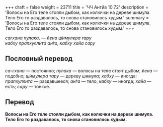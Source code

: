 +++
draft = false
weight = 23711
title = 'ЧЧ Антйа 10.72'
description = 'Волосы на Его теле стояли дыбом, как колючки на дереве шимула. Тело Его то раздавалось, то снова становилось худым.'
summary = 'Волосы на Его теле стояли дыбом, как колючки на дереве шимула. Тело Его то раздавалось, то снова становилось худым.'
+++

_сагхана пулака, — йена ш́имулера тару  
кабху прапхуллита ан̇га, кабху хайа сару_

## Пословный перевод

_са_\-_гхана_ — постоянно; _пулака_ — волосы на теле стоят дыбом; _йена_ — подобно; _ш́имулера_ _тару_ — дереву _шимула_; _кабху_ — иногда; _прапхуллита_ — раздавшееся; _ан̇га_ — тело; _кабху_ — иногда; _хайа_ — есть; _сару_ — тонкое.

## Перевод

**Волосы на Его теле стояли дыбом, как колючки на дереве шимула. Тело Его то раздавалось, то снова становилось худым.**

